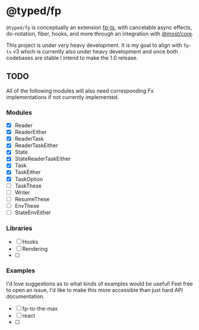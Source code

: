 # @typed/fp

`@typed/fp` is conceptually an extension [fp-ts](https://gcanti.github.io/fp-ts/), with cancelable async effects, do-notation, fiber, hooks, and more through an integration with [@most/core](https://github.com/most.js/core).

This project is under very heavy development. It is my goal to align with `fp-ts` v3 which is currently also under heavy development and once both codebases are stable I intend to make the 1.0 release.

## TODO

All of the following modules will also need corresponding Fx implementations if not 
currently implemented.

### Modules

- [x] Reader
- [x] ReaderEither
- [x] ReaderTask
- [x] ReaderTaskEither
- [x] State
- [x] StateReaderTaskEither
- [x] Task
- [x] TaskEither
- [x] TaskOption
- [ ] TaskThese
- [ ] Writer
- [ ] ResumeThese
- [ ] EnvThese
- [ ] StateEnvEither

### Libraries

- [ ] Hooks
- [ ] Rendering
- [ ] 

### Examples

I'd love suggestions as to what kinds of examples would be useful! Feel free to open an
issue, I'd like to make this more accessible than just hard API documentation.

- [ ] fp-to-the-max
- [ ] react
- [ ] 
